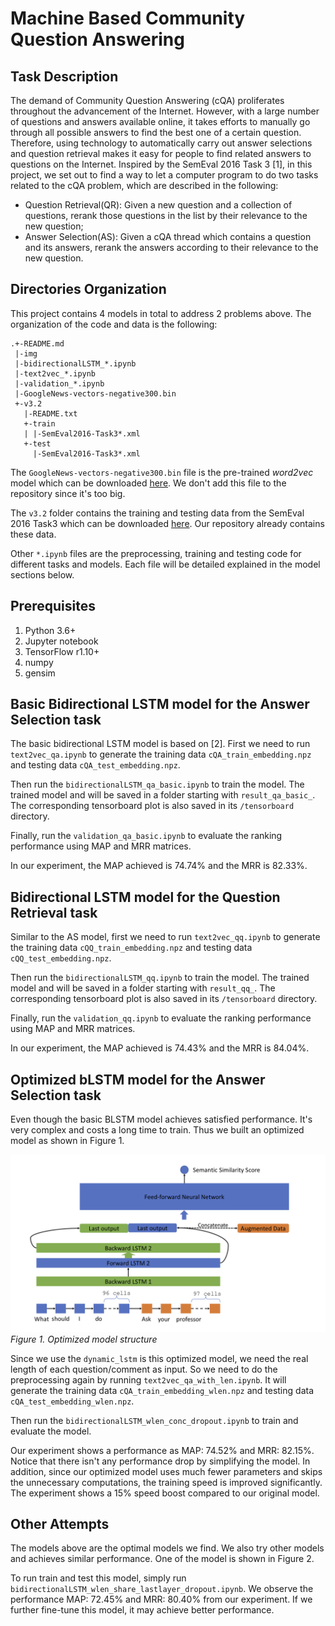 # Machine Based Community Question Answering

## Task Description

The demand of Community Question Answering (cQA) proliferates throughout the advancement of the Internet. However, with a large number of questions and answers available online, it takes efforts to manually go through all possible answers to find the best one of a certain question. Therefore, using technology to automatically carry out answer selections and question retrieval makes it easy for people to find related answers to questions on the Internet. Inspired by the SemEval 2016 Task 3 [1], in this project, we set out to find a way to let a computer program to do two tasks related to the cQA problem, which are described in the following:	
		
  * Question Retrieval(QR): Given a new question and a collection of questions, rerank those questions in the list by their relevance to the new question;				
  * Answer Selection(AS): Given a cQA thread which contains a question and its answers, rerank the answers according to their relevance to the new question.

## Directories Organization

This project contains 4 models in total to address 2 problems above.
The organization of the code and data is the following:

```
.+-README.md
 |-img
 |-bidirectionalLSTM_*.ipynb
 |-text2vec_*.ipynb
 |-validation_*.ipynb
 |-GoogleNews-vectors-negative300.bin
 +-v3.2
   |-README.txt
   +-train
   | |-SemEval2016-Task3*.xml
   +-test
     |-SemEval2016-Task3*.xml
```

The ``GoogleNews-vectors-negative300.bin`` file is the pre-trained _word2vec_ model which can be downloaded [here](https://code.google.com/archive/p/word2vec/).
We don't add this file to the repository since it's too big.

The ``v3.2`` folder contains the training and testing data from the SemEval 2016 Task3 which can be downloaded [here](http://alt.qcri.org/semeval2016/task3/index.php?id=data-and-tools).
Our repository already contains these data.

Other ``*.ipynb`` files are the preprocessing, training and testing code for different tasks and models.
Each file will be detailed explained in the model sections below.

## Prerequisites

1. Python 3.6+
1. Jupyter notebook
1. TensorFlow r1.10+
1. numpy
1. gensim

## Basic Bidirectional LSTM model for the Answer Selection task

The basic bidirectional LSTM model is based on [2].
First we need to run ``text2vec_qa.ipynb`` to generate the training data ``cQA_train_embedding.npz`` and testing data ``cQA_test_embedding.npz``.

Then run the ``bidirectionalLSTM_qa_basic.ipynb`` to train the model.
The trained model and will be saved in a folder starting with ``result_qa_basic_``.
The corresponding tensorboard plot is also saved in its ``/tensorboard`` directory.

Finally, run the ``validation_qa_basic.ipynb`` to evaluate the ranking performance using MAP and MRR matrices.

In our experiment, the MAP achieved is 74.74% and the MRR is 82.33%.

## Bidirectional LSTM model for the Question Retrieval task

Similar to the AS model,
first we need to run ``text2vec_qq.ipynb`` to generate the training data ``cQQ_train_embedding.npz`` and testing data ``cQQ_test_embedding.npz``.

Then run the ``bidirectionalLSTM_qq.ipynb`` to train the model.
The trained model and will be saved in a folder starting with ``result_qq_``.
The corresponding tensorboard plot is also saved in its ``/tensorboard`` directory.

Finally, run the ``validation_qq.ipynb`` to evaluate the ranking performance using MAP and MRR matrices.

In our experiment, the MAP achieved is 74.43% and the MRR is 84.04%.

## Optimized bLSTM model for the Answer Selection task

Even though the basic BLSTM model achieves satisfied performance.
It's very complex and costs a long time to train.
Thus we built an optimized model as shown in Figure 1.

![Figure 1](img/optimize_model.jpg "Optimized model structure")
*Figure 1. Optimized model structure*

Since we use the ``dynamic_lstm`` is this optimized model, we need the real length of each question/comment as input.
So we need to do the preprocessing again by running ``text2vec_qa_with_len.ipynb``.
It will generate the training data ``cQA_train_embedding_wlen.npz`` and testing data ``cQA_test_embedding_wlen.npz``.

Then run the ``bidirectionalLSTM_wlen_conc_dropout.ipynb`` to train and evaluate the model.

Our experiment shows a performance as MAP: 74.52% and MRR: 82.15%.
Notice that there isn't any performance drop by simplifying the model.
In addition, since our optimized model uses much fewer parameters and skips the unnecessary computations, the training speed is improved significantly.
The experiment shows a 15% speed boost compared to our original model.

## Other Attempts

The models above are the optimal models we find.
We also try other models and achieves similar performance.
One of the model is shown in Figure 2.

To run train and test this model, simply run ``bidirectionalLSTM_wlen_share_lastlayer_dropout.ipynb``.
We observe the performance MAP: 72.45% and MRR: 80.40% from our experiment.
If we further fine-tune this model, it may achieve better performance.
